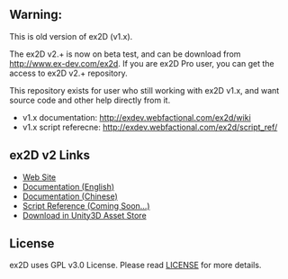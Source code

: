 ## Warning:

This is old version of ex2D (v1.x).

The ex2D v2.+ is now on beta test, and can be download from http://www.ex-dev.com/ex2d.
If you are ex2D Pro user, you can get the access to ex2D v2.+ repository.

This repository exists for user who still working with ex2D v1.x, and want source code and other help directly from it.

* v1.x documentation: http://exdev.webfactional.com/ex2d/wiki
* v1.x script referecne: http://exdev.webfactional.com/ex2d/script_ref/

## ex2D v2 Links

* [Web Site](http://ex-dev.com/ex2d) 
* [Documentation (English)](http://ex-dev.com/ex2d/docs)
* [Documentation (Chinese)](http://ex-dev.com/ex2d/docs/zh)
* [Script Reference (Coming Soon...)](TODO)
* [Download in Unity3D Asset Store](http://u3d.as/content/ex-dev-team/ex2d-v1-0-0/2eJ)

## License

ex2D uses GPL v3.0 License. Please read [LICENSE](https://github.com/exdev/ex2d-v1/blob/master/LICENSE.txt) for more details.
